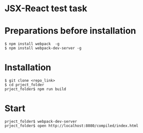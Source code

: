 JSX-React test task
=======================

# Preparations before installation 
 
```shell
$ npm install webpack  -g
$ npm install webpack-dev-server -g
```

# Installation
```shell
$ git clone <repo_link>
$ cd prject_folder
prject_folder$ npm run build
```

# Start
```shell
prject_folder$ webpack-dev-server
prject_folder$ open http://localhost:8080/compiled/index.html
```
